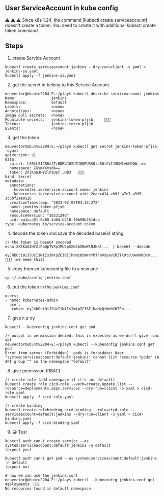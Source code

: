 ## User ServiceAccount in kube config

:warning: :warning: :warning:
Since k8s 1.24, the command [kubectl create serviceaccount] doesn't create a token. You need to create it with additional kubectl create token command


## Steps

1. create Service Account
```
kubectl create serviceaccount jenkins --dry-run=client -o yaml > jenkins-sa.yaml
kubectl apply -f jenkins-sa.yaml
```

2. get the secret id belong to this Service Account 
```
neuvector@ubuntu2204-E:~/play$ kubectl describe serviceaccount jenkins
Name:                jenkins
Namespace:           default
Labels:              <none>
Annotations:         <none>
Image pull secrets:  <none>
Mountable secrets:   jenkins-token-pfjsb     🔑🔑🔑
Tokens:              jenkins-token-pfjsb
Events:              <none>
```

3. get the token
```
neuvector@ubuntu2204-E:~/play$ kubectl get secret jenkins-token-pfjsb -oyaml
apiVersion: v1
data:
  ca.crt: LS0tLS1CRUdJTiBDRVJUSUZJQ0FURS0tLS0tCk1JSUM1ekNDQW..==
  namespace: ZGVmYXVsdA==
  token: ZXlKaGJHY2lPaUpT..HB3   🔑🔑🔑
kind: Secret
metadata:
  annotations:
    kubernetes.io/service-account.name: jenkins
    kubernetes.io/service-account.uid: 2eaec414-eb9f-47e7-a395-3c3bf2ae0116
  creationTimestamp: "2023-02-02T04:12:37Z"
  name: jenkins-token-pfjsb
  namespace: default
  resourceVersion: "10331246"
  uid: ea1cca01-5c65-4d0d-b210-f9b59b261dca
type: kubernetes.io/service-account-token
```

4. decode the token and save the decoded base64 string
```
// the token is base64 encoded
echo ZXlKaGJHY2lPaUpTVXpJMU5pSXNJbXRwWkNJNkl...  | base64 --decode

eyJhbGciOiJSUzI1NiIsImtpZCI6IjhaNzQtNmhYbTFnVXpaVzhITk9tcUUwV0RDcX....  🔑🔑🔑 (we need this)
```

5. copy from an kubeconfig file to a new one
```
cp ~/.kube/config jenkins.conf
```

6. put the token in the `jenkins.conf`
```
users:
- name: kubernetes-admin
  user:
   token: eyJhbGciOiJSUzI1NiIsImtpZCI6IjhaNzQtNmhYbTFn...
```

7. give it a try
```
kubectl --kubeconfig jenkins.conf get pod

// output is permission denied, this is expected as we don't give rbac yet.
neuvector@ubuntu2204-E:~/play$ kubectl --kubeconfig jenkins.conf get pod
Error from server (Forbidden): pods is forbidden: User "system:serviceaccount:default:jenkins" cannot list resource "pods" in API group "" in the namespace "default"
```

8. give permission (RBAC)
```
// create role (add namespace if it's not default)
kubectl create role cicd-role --verb=create,update,list --resource=deployments.apps,services --dry-run=client -o yaml > cicd-role.yaml
kubectl apply -f cicd-role.yaml

// create binding
kubectl create rolebinding cicd-binding --role=cicd-role --serviceaccount=default:jenkins --dry-run=client -o yaml > cicd-binding.yaml
kubectl apply -f cicd-binding.yaml
```

9. :grinning: Test
```
kubectl auth can-i create service --as system:serviceaccount:default:jenkins -n default
(expect yes)

kubectl auth can-i get pod --as system:serviceaccount:default:jenkins -n default
(expect no)

# now we can use the jenkins.conf
neuvector@ubuntu2204-E:~/play$ kubectl --kubeconfig jenkins.conf get deployments  🔑🔑🔑
No resources found in default namespace.
```


